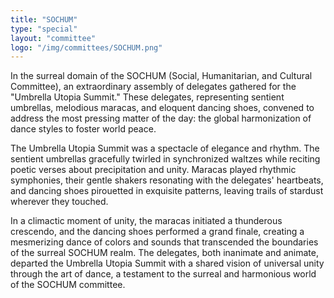 ```yaml
---
title: "SOCHUM"
type: "special"
layout: "committee"
logo: "/img/committees/SOCHUM.png"
---
```



In the surreal domain of the SOCHUM (Social, Humanitarian, and Cultural Committee), an extraordinary assembly of delegates gathered for the "Umbrella Utopia Summit." These delegates, representing sentient umbrellas, melodious maracas, and eloquent dancing shoes, convened to address the most pressing matter of the day: the global harmonization of dance styles to foster world peace.

The Umbrella Utopia Summit was a spectacle of elegance and rhythm. The sentient umbrellas gracefully twirled in synchronized waltzes while reciting poetic verses about precipitation and unity. Maracas played rhythmic symphonies, their gentle shakers resonating with the delegates' heartbeats, and dancing shoes pirouetted in exquisite patterns, leaving trails of stardust wherever they touched.

In a climactic moment of unity, the maracas initiated a thunderous crescendo, and the dancing shoes performed a grand finale, creating a mesmerizing dance of colors and sounds that transcended the boundaries of the surreal SOCHUM realm. The delegates, both inanimate and animate, departed the Umbrella Utopia Summit with a shared vision of universal unity through the art of dance, a testament to the surreal and harmonious world of the SOCHUM committee.